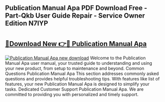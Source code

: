 ## Publication Manual Apa PDF Download Free - Part-Qkb User Guide Repair - Service Owner Edition N7IYP

# <h2><a href="http://cf19192.oget.top/?id=Publication+Manual+Apa">🔗Download New 👉🔴 Publication Manual Apa</a></h2>

[![Publication Manual Apa new download](https://i.imgur.com/5g1atiW.png)](http://cf19192.oget.top/?id=Publication+Manual+Apa)
Welcome to the Publication Manual Apa user manual, your trusted guide to understanding and using your new product, from setup to maintenance and beyond. Common Questions Publication Manual Apa This section addresses commonly asked questions and provides helpful troubleshooting tips. With features like list of features, your new Publication Manual Apa is designed to simplify your tasks. Dedicated Customer Support Publication Manual Apa. We are committed to providing you with personalized and timely support.
